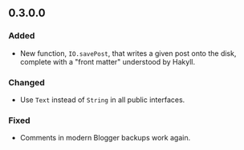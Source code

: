 ## 0.3.0.0

### Added
- New function, `IO.savePost`, that writes a given post onto the disk, complete
    with a "front matter" understood by Hakyll.

### Changed
- Use `Text` instead of `String` in all public interfaces.

### Fixed
- Comments in modern Blogger backups work again.
